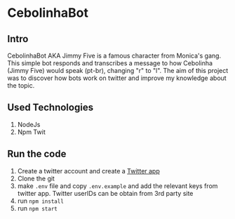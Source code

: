 # CebolinhaBot

## Intro

CebolinhaBot AKA Jimmy Five is a famous character from Monica's gang.
This simple bot responds and transcribes a message to how Cebolinha (Jimmy Five) would speak (pt-br), changing "r" to "l". The aim of this project was to discover how bots work on twitter and improve my knowledge about the topic.

## Used Technologies
 1. NodeJs
 2. Npm Twit

## Run the code

 1. Create a twitter account and create a  [Twitter app](https://apps.twitter.com/)
 2. Clone the git
 3. make `.env` file and copy `.env.example` and add the relevant keys from twitter app. Twitter userIDs can be obtain from 3rd party site
 4. run `npm install` 
 5. run `npm start`